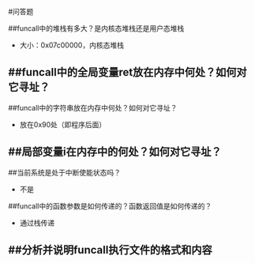 #问答题

##funcall中的堆栈有多大？是内核态堆栈还是用户态堆栈
- 大小：0x07c00000，内核态堆栈

##funcall中的全局变量ret放在内存中何处？如何对它寻址？
- 

##funcall中的字符串放在内存中何处？如何对它寻址？
- 放在0x90处（即程序后面）

##局部变量i在内存中的何处？如何对它寻址？
- 

##当前系统是处于中断使能状态吗？
- 不是

##funcall中的函数参数是如何传递的？函数返回值是如何传递的？
- 通过栈传递

##分析并说明funcall执行文件的格式和内容 　
- 

